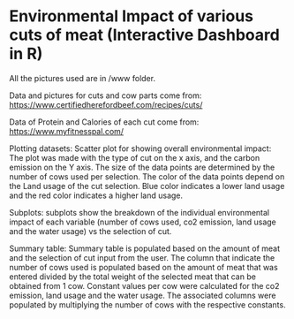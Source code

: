 # Environmental Impact of various cuts of meat (Interactive Dashboard in R)

All the pictures used are in /www folder.

Data and pictures for cuts and cow parts come from: https://www.certifiedherefordbeef.com/recipes/cuts/

Data of Protein and Calories of each cut come from: https://www.myfitnesspal.com/


Plotting datasets:
Scatter plot for showing overall environmental impact: The plot was made with the type of cut on the x axis, and the carbon emission on the Y axis. The size of the data points are determined by the number of cows used per selection. The color of the data points depend on the Land usage of the cut selection. Blue color indicates a lower land usage and the red color indicates a higher land usage.

Subplots:
subplots show the breakdown of the individual environmental impact of each variable (number of cows used, co2 emission, land usage and the water usage) vs the selection of cut.


Summary table:
Summary table is populated based on the amount of meat and the selection of cut input from the user. The column that indicate the number of cows used is populated based on the amount of meat that was entered divided by the total weight of the selected meat that can be obtained from 1 cow. Constant values per cow were calculated for the co2 emission, land usage and the water usage. The associated columns were populated by multiplying the number of cows with the respective constants.
